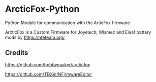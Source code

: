 # ArcticFox-Python
Python Module for communication with the ArticFox firmware

ArcticFox is a Custom Firmware for Joyetech, Wismec and Eleaf battery mods by https://nfeteam.org/

## Credits
https://github.com/hobbyquaker/arcticfox

https://github.com/TBXin/NFirmwareEditor
